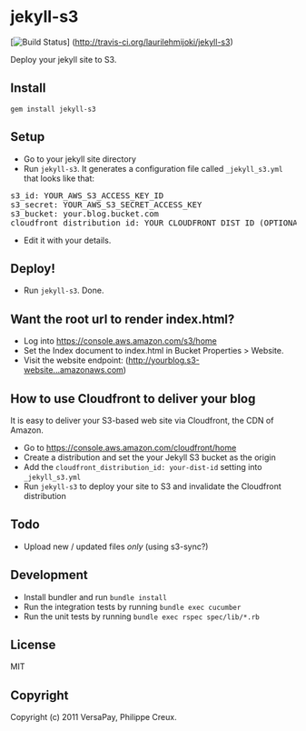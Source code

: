 # jekyll-s3

[![Build
Status](https://secure.travis-ci.org/laurilehmijoki/jekyll-s3.png)]
(http://travis-ci.org/laurilehmijoki/jekyll-s3)


Deploy your jekyll site to S3.

## Install

    gem install jekyll-s3

## Setup

  * Go to your jekyll site directory
  * Run `jekyll-s3`. It generates a configuration file called `_jekyll_s3.yml` that looks like that:
<pre>
s3_id: YOUR_AWS_S3_ACCESS_KEY_ID
s3_secret: YOUR_AWS_S3_SECRET_ACCESS_KEY
s3_bucket: your.blog.bucket.com
cloudfront_distribution_id: YOUR_CLOUDFRONT_DIST_ID (OPTIONAL)
</pre>

  * Edit it with your details.

## Deploy!

  * Run `jekyll-s3`. Done.

## Want the root url to render index.html?

  * Log into <https://console.aws.amazon.com/s3/home>
  * Set the Index document to index.html in Bucket Properties >
    Website.
  * Visit the website endpoint:
    (http://yourblog.s3-website...amazonaws.com)

## How to use Cloudfront to deliver your blog

It is easy to deliver your S3-based web site via Cloudfront, the CDN of Amazon.

  * Go to <https://console.aws.amazon.com/cloudfront/home>
  * Create a distribution and set the your Jekyll S3 bucket as the origin
  * Add the `cloudfront_distribution_id: your-dist-id` setting into
    `_jekyll_s3.yml`
  * Run `jekyll-s3` to deploy your site to S3 and invalidate the Cloudfront
    distribution

## Todo

  * Upload new / updated files *only* (using s3-sync?)

## Development

  * Install bundler and run `bundle install`
  * Run the integration tests by running `bundle exec cucumber`
  * Run the unit tests by running `bundle exec rspec spec/lib/*.rb`

## License

MIT

## Copyright

Copyright (c) 2011 VersaPay, Philippe Creux.

